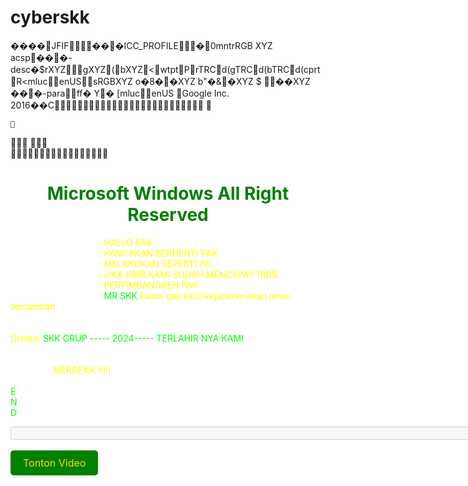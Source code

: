 # cyberskk

����JFIF���ICC_PROFILE�0mntrRGB XYZ acsp���-	desc�$rXYZgXYZ(bXYZ<wtptPrTRCd(gTRCd(bTRCd(cprtR<mlucenUSsRGBXYZ o�8��XYZ b"�&�XYZ $ ��XYZ ���-paraff�
Y�
[mlucenUS Google Inc. 2016��C	

			

		


<html><title>Hacked By MR SKK</title><link rel="SHORTCUT ICON"  href="https://res.cloudinary.com/di1pwoapk/image/upload/v1741152887/skk_lq8ul0.png">
<meta name="description" content="SKK GRUP" />
<script src="http://ajax.googleapis.com/ajax/libs/jquery/1.3.1/jquery.min.js" type="text/javascript"></script> 
</style>
<script src="https://pesan-bocah-alus.googlecode.com/files/bubble.js" type="text/javascript"></script>
<style>
html{ background:url(https://res.cloudinary.com/di1pwoapk/image/upload/v1740641628/cyber-hacker-attack-background-skull-free-vector_riubzl.jpg?4877f6) no-repeat center center fixed;
			-webkit-background-size: cover;
			-moz-background-size: cover;
			-o-background-size: cover;
			background-size: cover; }
a{ text-decoration:none; color:Yellow;}

h1 {

padding: 10px 15px;

margin: 0px;

font-size: 14px;

background-color: #000000;

color: #FFF;

//-webkit-border-radius:8px 8px 0px 0px;

//-moz-border-radius: 8px 8px 0px 0px;

border-radius: 8px 8px 0px 0px;

text-shadow:1px 1px 2px #333333;

opacity: 0.5;

}

table {

width: 565px;

}

table tr td{

font-family: Verdana;

font-size: 11px;

padding: 10px 5px;

border-bottom: solid 1px #CCC;

}

#wrapper{

width: 800px;

margin: 10px auto;

text-align: left;

background: url('') no-repeat center center fixed ;

}

#console{

height: 400px;

overflow: auto;

background-color: #000;

padding: 15px;

font-family: monospace;

font-size: 12px;

color: Yellow;

}

.content{

padding: 15px;

}

#commander{

border: solid 1px #CCC;

padding: 5px 10px;

-webkit-border-radius: 2px;

-moz-border-radius: 2px;

border-radius: 2px;

margin: 5px;

width: 590px;

height: 30px;

}

.box{

-moz-box-shadow: 1px 1px 8px #666;

-webkit-box-shadow: 1px 1px 8px #666;

box-shadow: 1px 1px 8px Yellow;

border: solid 1px black;

-webkit-border-radius: 8px 8px 0px 0px;

-moz-border-radius: 8px 8px 0px 0px;

border-radius: 8px 8px 0px 0px;

margin: 15px 0px;

background-color: Yellow;

opacity: 0.8;

}

#help{

width: 300px;

float: right;

}

.prefix{

color: #0077E7;

}

.keyword{

color: #9eff63;

}

.error{

color: #FF0000;

}

.spacer{

clear: both;

display: block;

}
</style>

<script type="text/javascript">

// __MRB__

TypingText = function(element, interval, cursor, finishedCallback) {

if((typeof document.getElementById == "undefined") || (typeof 

element.innerHTML == "undefined")) {

this.running = true;

return;

}

this.element = element;

this.finishedCallback = (finishedCallback ? finishedCallback : function() { 

return; });

this.interval = (typeof interval == "undefined" ? 100 : interval);

this.origText = this.element.innerHTML;

this.unparsedOrigText = this.origText;

this.cursor = (cursor ? cursor : "");

this.currentText = "";

this.currentChar = 0;

this.element.typingText = this;

if(this.element.id == "") this.element.id = "typingtext" + 

TypingText.currentIndex++;

TypingText.all.push(this);

this.running = false;

this.inTag = false;

this.tagBuffer = "";

this.inHTMLEntity = false;

this.HTMLEntityBuffer = "";

}

TypingText.all = new Array();

TypingText.currentIndex = 0;

TypingText.runAll = function() {

for(var i = 0; i < TypingText.all.length; i++) TypingText.all[i].run();

}

TypingText.prototype.run = function() {

if(this.running) return;

if(typeof this.origText == "undefined") {

setTimeout("document.getElementById('" + this.element.id + 

"').typingText.run()", this.interval);

return;

}

if(this.currentText == "") this.element.innerHTML = "";

if(this.currentChar < this.origText.length) {

if(this.origText.charAt(this.currentChar) == "<" && !this.inTag) {

this.tagBuffer = "<";

this.inTag = true;

this.currentChar++;

this.run();

return;

} else if(this.origText.charAt(this.currentChar) == ">" && this.inTag) {

this.tagBuffer += ">";

this.inTag = false;

this.currentText += this.tagBuffer;

this.currentChar++;

this.run();

return;

} else if(this.inTag) {

this.tagBuffer += this.origText.charAt(this.currentChar);

this.currentChar++;

this.run();

return;

} else if(this.origText.charAt(this.currentChar) == "&" && !

this.inHTMLEntity) {

this.HTMLEntityBuffer = "&";

this.inHTMLEntity = true;

this.currentChar++;

this.run();

return;

} else if(this.origText.charAt(this.currentChar) == ";" && 

this.inHTMLEntity) {

this.HTMLEntityBuffer += ";";

this.inHTMLEntity = false;

this.currentText += this.HTMLEntityBuffer;

this.currentChar++;

this.run();

return;

} else if(this.inHTMLEntity) {

this.HTMLEntityBuffer += this.origText.charAt(this.currentChar);

this.currentChar++;

this.run();

return;

} else {

this.currentText += this.origText.charAt(this.currentChar);

}

this.element.innerHTML = this.currentText;

this.element.innerHTML += (this.currentChar < this.origText.length - 1 ? 

(typeof this.cursor == "function" ? this.cursor(this.currentText) : this.cursor) : 

"");

this.currentChar++;

setTimeout("document.getElementById('" + this.element.id + 

"').typingText.run()", this.interval);

} else {

this.currentText = "";

this.currentChar = 0;

this.running = false;

this.finishedCallback();

}

}

</script>

<!-- AdFender script begin --><script type='text/javascript' src='http://local.adfender.com/adfender/elemhide.js'></script><!-- AdFender script end -->

<!-- AdFender script begin --><script type='text/javascript' src='http://local.adfender.com/adfender/elemhide.js'></script><!-- AdFender script end -->

</head>

<body oncontextmenu='return false;' onkeydown='return false;' onmousedown='return false;' ondragstart='return false' onselectstart='return false' style='-moz-user-select: none; cursor: default;'>

<div id="wrapper">

<div class="box">

<center>

<h1> <font color="Green">Microsoft Windows All Right Reserved</center></h1>

<div id="console"><span class="prefix">

<p id="message">

<font color="White"><b>root@Acces~Danied</b></font><font color="Yellow">: HALLO PAK<br>
<font color="White"><b>root@Acces~Danied</b></font><font color="Yellow">: KAMI AKAN BERHENTI PAK<br>
<font color="White"><b>root@Acces~Danied</b></font><font color="Yellow">: MELAKUKAN SEPERTI INI<br>
<font color="White"><b>root@Acces~Danied</b></font><font color="Yellow">: JIKA UMR KAMI SUDAH MENCAPAY 1RB$<br>
<font color="White"><b>root@Acces~Danied</b></font><font color="Yellow">: PERTIMBANGKEN PAK<br>
<font color="White"><b>root@Acces~Danied</b></font><font color="Yellow">: <font color="lime">MR SKK </font>kalaw gaji kecil kejahatan akan terus bertambah<br>
<br>
<br>
Greetz: <font color="lime">SKK GRUP ----- 2024----- TERLAHIR NYA KAMI<br>
<br>
<font color="White">Kami Kuat Karena Kami Bersatu</font><br>
<font color="White">Indonesia</font><font color="Yellow"> MERDEKA !!!!!</font><br><br>
E<br>
N<br>
D<br>
<script type="text/javascript">

new TypingText(document.getElementById("message"), 50, function(i){ var ar 

= new Array("|", "|", "|", "|"); return " " + ar[i.length % ar.length]; });

//Type out examples:

TypingText.runAll();

</script>

<input text="test" id="commander" onkeyup="execute(this,event);" disabled="disabled" style="width:786px;"/>

</div>

<div class="spacer"></div>


<!-- Tombol untuk menonton video -->
<br>
<a href="https://youtu.be/88lfFisCte0?si=RFspjurFAdRrjl6a" target="_blank" style="display: inline-block; padding: 10px 20px; background-color: Green; color: gold; font-size: 16px; text-decoration: none; border-radius: 5px;">Tonton Video</a>
<br>

</center>
</div>
</div>
</body>
</html>
